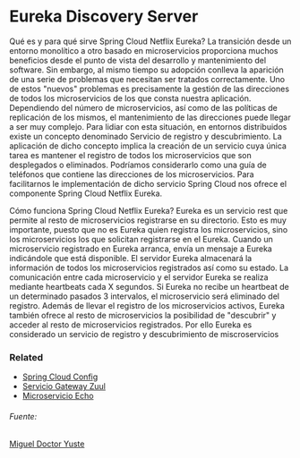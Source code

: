 # Eureka Discovery Server
Qué es y para qué sirve Spring Cloud Netflix Eureka?
La transición desde un entorno monolítico a otro basado en microservicios proporciona muchos beneficios desde el punto de vista del desarrollo y mantenimiento del software. Sin embargo, al mismo tiempo su adopción conlleva la aparición de una serie de problemas que necesitan ser tratados correctamente. Uno de estos "nuevos" problemas es precisamente la gestión de las direcciones de todos los microservicios de los que consta nuestra aplicación. Dependiendo del número de microservicios, así como de las políticas de replicación de los mismos, el mantenimiento de las direcciones puede llegar a ser muy complejo.
Para lidiar con esta situación, en entornos distribuidos existe un concepto denominado Servicio de registro y descubrimiento. La aplicación de dicho concepto implica la creación de un servicio cuya única tarea es mantener el registro de todos los microservicios que son desplegados o eliminados. Podríamos considerarlo como una guía de teléfonos que contiene las direcciones de los microservicios. Para facilitarnos le implementación de dicho servicio Spring Cloud nos ofrece el componente Spring Cloud Netflix Eureka.

Cómo funciona Spring Cloud Netflix Eureka?
Eureka es un servicio rest que permite al resto de microservicios registrarse en su directorio. Esto es muy importante, puesto que no es Eureka quien registra los microservicios, sino los microservicios los que solicitan registrarse en el Eureka.
Cuando un microservicio registrado en Eureka arranca, envía un mensaje a Eureka indicándole que está disponible. El servidor Eureka almacenará la información de todos los microservicios registrados así como su estado. La comunicación entre cada microservicio y el servidor Eureka se realiza mediante heartbeats cada X segundos. Si Eureka no recibe un heartbeat de un determinado pasados 3 intervalos, el microservicio será eliminado del registro. Además de llevar el registro de los microservicios activos, Eureka también ofrece al resto de microservicios la posibilidad de "descubrir" y acceder al resto de microservicios registrados. Por ello Eureka es considerado un servicio de registro y descubrimiento de miscroservicios

### Related
* [Spring Cloud Config](https://github.com/ewatemberg/spring-cloud-configuration-server-example)
* [Servicio Gateway Zuul](https://github.com/ewatemberg/zuul-gateway-server)
* [Microservicio Echo](https://github.com/ewatemberg/eureka-client-microservice)

###### Fuente:
[Miguel Doctor Yuste](https://medium.com/@migueldoctor/spring-cloud-series-crea-un-servicio-de-registro-y-descubrimiento-con-spring-cloud-netflix-eureka-4758615ad4cb)
